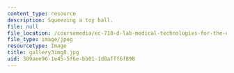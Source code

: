 ```yaml
---
content_type: resource
description: Squeezing a toy ball.
file: null
file_location: /coursemedia/ec-710-d-lab-medical-technologies-for-the-developing-world-spring-2010/309aee961e455f6ebb011d8afff6f898_gallery3img8.jpg
file_type: image/jpeg
resourcetype: Image
title: gallery3img8.jpg
uid: 309aee96-1e45-5f6e-bb01-1d8afff6f898
---
```


